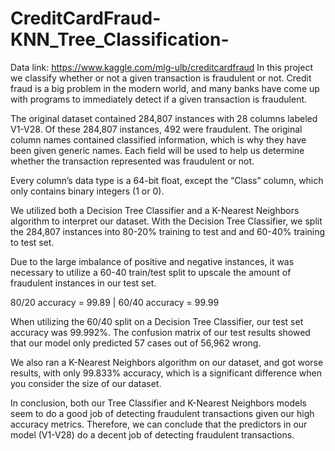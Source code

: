 # CreditCardFraud-KNN_Tree_Classification-
Data link: https://www.kaggle.com/mlg-ulb/creditcardfraud
In this project we classify whether or not a given transaction is fraudulent or not. Credit fraud is a big problem in the modern world, and many banks have come up with programs to immediately detect if a given transaction is fraudulent.

The original dataset contained 284,807  instances with 28 columns labeled V1-V28. Of these 284,807 instances, 492 were fraudulent. The original column names contained classified information, which is why they have been given generic names. Each field will be used to help us determine whether the transaction represented was fraudulent or not.

Every column’s data type is a 64-bit float, except the “Class” column, which only contains binary integers (1 or 0).

We utilized both a Decision Tree Classifier and a K-Nearest Neighbors algorithm to interpret our dataset. With the Decision Tree Classifier, we split the 284,807 instances into  80-20% training to test and and 60-40% training to test set.

Due to the large imbalance of positive and negative instances, it was necessary to utilize a 60-40 train/test split to upscale the amount of fraudulent instances in our test set. 

80/20 accuracy = 99.89 | 60/40 accuracy = 99.99

When utilizing the 60/40 split on a Decision Tree Classifier, our test set accuracy was 99.992%. The confusion matrix of our test results showed that our model only predicted 57 cases out of 56,962 wrong.

We also ran a K-Nearest Neighbors algorithm on our dataset, and got worse results, with only 99.833% accuracy, which is a significant difference when you consider the size of our dataset. 

In conclusion, both our Tree Classifier and K-Nearest Neighbors models seem to do a good job of detecting fraudulent transactions given our high accuracy metrics. Therefore, we can conclude that the predictors in our model (V1-V28) do a decent job of detecting fraudulent transactions.
